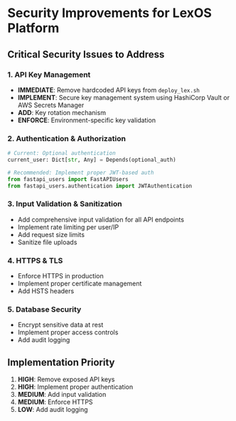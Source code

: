 # Security Improvements for LexOS Platform

## Critical Security Issues to Address

### 1. API Key Management
- **IMMEDIATE**: Remove hardcoded API keys from `deploy_lex.sh`
- **IMPLEMENT**: Secure key management system using HashiCorp Vault or AWS Secrets Manager
- **ADD**: Key rotation mechanism
- **ENFORCE**: Environment-specific key validation

### 2. Authentication & Authorization
```python
# Current: Optional authentication
current_user: Dict[str, Any] = Depends(optional_auth)

# Recommended: Implement proper JWT-based auth
from fastapi_users import FastAPIUsers
from fastapi_users.authentication import JWTAuthentication
```

### 3. Input Validation & Sanitization
- Add comprehensive input validation for all API endpoints
- Implement rate limiting per user/IP
- Add request size limits
- Sanitize file uploads

### 4. HTTPS & TLS
- Enforce HTTPS in production
- Implement proper certificate management
- Add HSTS headers

### 5. Database Security
- Encrypt sensitive data at rest
- Implement proper access controls
- Add audit logging

## Implementation Priority
1. **HIGH**: Remove exposed API keys
2. **HIGH**: Implement proper authentication
3. **MEDIUM**: Add input validation
4. **MEDIUM**: Enforce HTTPS
5. **LOW**: Add audit logging
